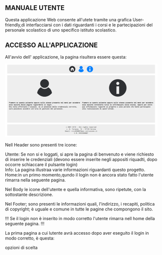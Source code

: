   
## **MANUALE UTENTE**<br>
Questa applicazione Web consente all'utete tramite una grafica User-friendly,di interfacciarsi con i dati riguardanti i corsi e le partecipazioni del personale scolastico di uno specifico istituto scolastico.<br>
## **ACCESSO ALL'APPLICAZIONE**<br>
All'avvio dell' applicazione, la pagina risultera essere questa:<br>

![a](/Immagini/SitoGrafica/HomePage.PNG)

Nell Header sono presenti tre icone:<br>

Utente: Se non si e loggati, si apre la pagina di benvenuto e viene richiesto di inserire le credenziali (devono essere inserite negli appositi riquadti, dopo occorre schiaccare il pulsante login)<br>
Info: La pagina illustraa varie informazioni riguardanti questo progetto.<br>
Home:in un primo momento,qundo il login non è ancora stato fatto l'utente rimarra nella seguente pagina.<br>

Nel Body le icone  dell'utente e quella informativa, sono ripetute, con la sottostante descrizione.<br>

Nel Footer; sono presenti le informazioni quali, l'indirizzo, i recapiti, politica di copyright; è uguale e comune in tutte le pagine che compongono il sito.<br>

!!! Se il login non è inserito in modo corretto l'utente rimarra nell home della seguente pagina. !!!

 
La prima pagina a cui lutente avrà accesso dopo aver eseguito il login in modo corretto, è questa:



 opzioni di scelta

